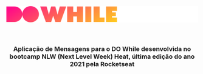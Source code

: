 <br
/>

<h3
  align="center"
>
  <img
    src="./logo.svg"
  />
</h3>

<br
/>

<h3 align="center">
  Aplicação de Mensagens para o DO While desenvolvida no bootcamp NLW (Next Level Week) Heat, última edição do ano 2021 pela Rocketseat
</h3>
